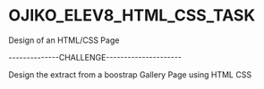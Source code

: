 # OJIKO_ELEV8_HTML_CSS_TASK
Design of an HTML/CSS Page


--------------CHALLENGE---------------------

Design the extract from  a boostrap Gallery Page using HTML CSS
